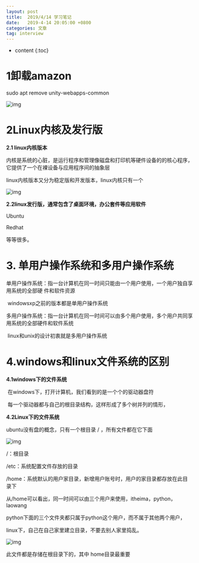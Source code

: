 ```yaml
---
layout: post
title:  2019/4/14 学习笔记
date:   2019-4-14 20:05:00 +0800
categories: 文章
tag: interview
---
```


* content
{:toc}
# **1卸载amazon**

sudo apt remove unity-webapps-common

![img](https://wx1.sinaimg.cn/mw1024/0066mMjily1g22kq4fzbwj30hh07rdh8.jpg)

# **2Linux内核及发行版**

**2.1 linux内核版本**

 内核是系统的心脏，是运行程序和管理像磁盘和打印机等硬件设备的的核心程序，它提供了一个在裸设备与应用程序间的抽象层

linux内核版本又分为稳定版和开发版本，linux内核只有一个

![img](https://wx4.sinaimg.cn/mw1024/0066mMjily1g22kq51s2dj307607b0uz.jpg)

**2.2linux发行版，通常包含了桌面环境，办公套件等应用软件**

Ubuntu

Redhat

等等很多。



# **3. 单用户操作系统和多用户操作系统**

  单用户操作系统：指一台计算机在同一时间只能由一个用户使用，一个用户独自享用系统的全部硬   件和软件资源

​    windowsxp之前的版本都是单用户操作系统

  多用户操作系统：指一台计算机在同一时间可以由多个用户使用，多个用户共同享用系统的全部硬件和软件系统

​     linux和unix的设计初衷就是多用户操作系统



# **4.windows和linux文件系统的区别**

**4.1windows下的文件系统**

​     在windows下，打开计算机，我们看到的是一个个的驱动器盘符

​     每一个驱动器都与自己的根目录结构，这样形成了多个树并列的情形，

**4.2Linux下的文件系统**  

ubuntu没有盘的概念，只有一个根目录 / ，所有文件都在它下面

![img](https://wx1.sinaimg.cn/mw1024/0066mMjily1g22kq4sq04j30ez08r75s.jpg)

/：根目录

/etc：系统配置文件存放的目录

/home：系统默认的用户家目录，新增用户账号时，用户的家目录都存放在此目录下

从/home可以看出，同一时间可以由三个用户来使用，itheima，python，laowang

python下面的三个文件夹都只属于python这个用户，而不属于其他两个用户，

linux下，自己在自己家里建立目录，不要去别人家里捣乱。

![img](https://wx4.sinaimg.cn/mw1024/0066mMjily1g22kq5z2tdj30n30gttc4.jpg)



此文件都是存储在根目录下的，其中 home目录最重要
